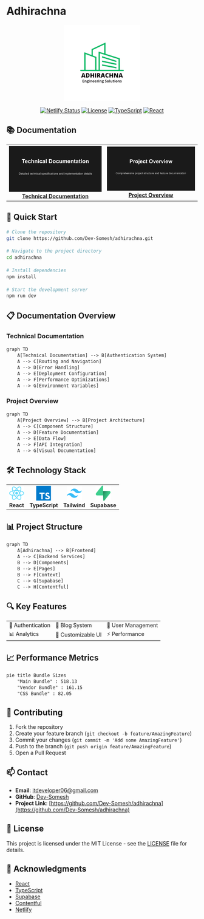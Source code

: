 # Adhirachna

<div align="center">
  <img src="https://raw.githubusercontent.com/Dev-Somesh/adhirachna/main/public/adhirachna-uploads/AdhirachnaVector.png" alt="Adhirachna Logo" width="200"/>
  
  [![Netlify Status](https://api.netlify.com/api/v1/badges/your-badge-id/deploy-status)](https://app.netlify.com/sites/your-site-name/deploys)
  [![License](https://img.shields.io/badge/license-MIT-blue.svg)](https://github.com/Dev-Somesh/adhirachna/blob/main/LICENSE)
  [![TypeScript](https://img.shields.io/badge/TypeScript-4.9.5-blue.svg)](https://www.typescriptlang.org/)
  [![React](https://img.shields.io/badge/React-18.2.0-blue.svg)](https://reactjs.org/)
</div>

## 📚 Documentation

<div align="center">
  <table>
    <tr>
      <td align="center">
        <a href="https://github.com/Dev-Somesh/adhirachna/blob/main/TECHNICAL_DOCUMENTATION.md">
          <img src="https://raw.githubusercontent.com/Dev-Somesh/adhirachna/main/docs/technical-docs.png" alt="Technical Documentation" width="300"/>
          <br/>
          <strong>Technical Documentation</strong>
        </a>
      </td>
      <td align="center">
        <a href="https://github.com/Dev-Somesh/adhirachna/blob/main/PROJECT_OVERVIEW.md">
          <img src="https://raw.githubusercontent.com/Dev-Somesh/adhirachna/main/docs/project-overview.png" alt="Project Overview" width="300"/>
          <br/>
          <strong>Project Overview</strong>
        </a>
      </td>
    </tr>
  </table>
</div>

## 🚀 Quick Start

```bash
# Clone the repository
git clone https://github.com/Dev-Somesh/adhirachna.git

# Navigate to the project directory
cd adhirachna

# Install dependencies
npm install

# Start the development server
npm run dev
```

## 📋 Documentation Overview

### Technical Documentation
```mermaid
graph TD
    A[Technical Documentation] --> B[Authentication System]
    A --> C[Routing and Navigation]
    A --> D[Error Handling]
    A --> E[Deployment Configuration]
    A --> F[Performance Optimizations]
    A --> G[Environment Variables]
```

### Project Overview
```mermaid
graph TD
    A[Project Overview] --> B[Project Architecture]
    A --> C[Component Structure]
    A --> D[Feature Documentation]
    A --> E[Data Flow]
    A --> F[API Integration]
    A --> G[Visual Documentation]
```

## 🛠️ Technology Stack

<div align="center">
  <table>
    <tr>
      <td align="center">
        <img src="https://raw.githubusercontent.com/devicons/devicon/master/icons/react/react-original.svg" width="40" height="40"/>
        <br/>
        <strong>React</strong>
      </td>
      <td align="center">
        <img src="https://raw.githubusercontent.com/devicons/devicon/master/icons/typescript/typescript-original.svg" width="40" height="40"/>
        <br/>
        <strong>TypeScript</strong>
      </td>
      <td align="center">
        <img src="https://raw.githubusercontent.com/devicons/devicon/master/icons/tailwindcss/tailwindcss-plain.svg" width="40" height="40"/>
        <br/>
        <strong>Tailwind</strong>
      </td>
      <td align="center">
        <img src="https://raw.githubusercontent.com/devicons/devicon/master/icons/supabase/supabase-original.svg" width="40" height="40"/>
        <br/>
        <strong>Supabase</strong>
      </td>
    </tr>
  </table>
</div>

## 📊 Project Structure

```mermaid
graph TD
    A[Adhirachna] --> B[Frontend]
    A --> C[Backend Services]
    B --> D[Components]
    B --> E[Pages]
    B --> F[Context]
    C --> G[Supabase]
    C --> H[Contentful]
```

## 🔍 Key Features

<div align="center">
  <table>
    <tr>
      <td>🔐 Authentication</td>
      <td>📝 Blog System</td>
      <td>👥 User Management</td>
    </tr>
    <tr>
      <td>📊 Analytics</td>
      <td>🎨 Customizable UI</td>
      <td>⚡ Performance</td>
    </tr>
  </table>
</div>

## 📈 Performance Metrics

```mermaid
pie title Bundle Sizes
    "Main Bundle" : 518.13
    "Vendor Bundle" : 161.15
    "CSS Bundle" : 82.05
```

## 🤝 Contributing

1. Fork the repository
2. Create your feature branch (`git checkout -b feature/AmazingFeature`)
3. Commit your changes (`git commit -m 'Add some AmazingFeature'`)
4. Push to the branch (`git push origin feature/AmazingFeature`)
5. Open a Pull Request

## 📫 Contact

- **Email**: itdeveloper06@gmail.com
- **GitHub**: [Dev-Somesh](https://github.com/Dev-Somesh)
- **Project Link**: [https://github.com/Dev-Somesh/adhirachna](https://github.com/Dev-Somesh/adhirachna)

## 📄 License

This project is licensed under the MIT License - see the [LICENSE](LICENSE) file for details.

## 🙏 Acknowledgments

- [React](https://reactjs.org/)
- [TypeScript](https://www.typescriptlang.org/)
- [Supabase](https://supabase.io/)
- [Contentful](https://www.contentful.com/)
- [Netlify](https://www.netlify.com/)

